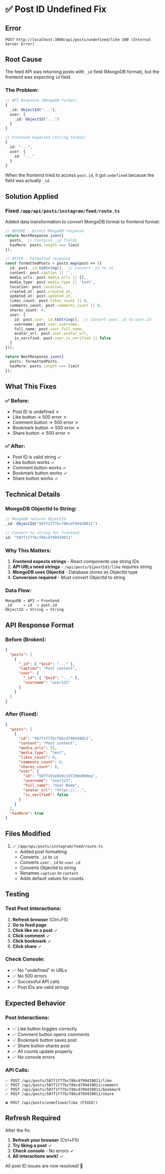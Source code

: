 # ✅ Post ID Undefined Fix

## Error
```
POST http://localhost:3000/api/posts/undefined/like 500 (Internal Server Error)
```

## Root Cause
The feed API was returning posts with `_id` field (MongoDB format), but the frontend was expecting `id` field.

### The Problem:
```typescript
// API Response (MongoDB format)
{
  _id: ObjectId("..."),
  user: {
    _id: ObjectId("...")
  }
}

// Frontend Expected (String format)
{
  id: "...",
  user: {
    id: "..."
  }
}
```

When the frontend tried to access `post.id`, it got `undefined` because the field was actually `_id`.

## Solution Applied

### Fixed `/app/api/posts/instagram/feed/route.ts`

Added data transformation to convert MongoDB format to frontend format:

```typescript
// BEFORE - Direct MongoDB response
return NextResponse.json({
  posts,  // Contains _id fields
  hasMore: posts.length === limit
});

// AFTER - Formatted response
const formattedPosts = posts.map(post => ({
  id: post._id.toString(),  // Convert _id to id
  content: post.caption || '',
  media_urls: post.media_urls || [],
  media_type: post.media_type || 'text',
  location: post.location,
  created_at: post.created_at,
  updated_at: post.updated_at,
  likes_count: post.likes_count || 0,
  comments_count: post.comments_count || 0,
  shares_count: 0,
  user: {
    id: post.user._id.toString(),  // Convert user._id to user.id
    username: post.user.username,
    full_name: post.user.full_name,
    avatar_url: post.user.avatar_url,
    is_verified: post.user.is_verified || false
  }
}));

return NextResponse.json({
  posts: formattedPosts,
  hasMore: posts.length === limit
});
```

## What This Fixes

### ✅ Before:
- Post ID is undefined ✗
- Like button → 500 error ✗
- Comment button → 500 error ✗
- Bookmark button → 500 error ✗
- Share button → 500 error ✗

### ✅ After:
- Post ID is valid string ✓
- Like button works ✓
- Comment button works ✓
- Bookmark button works ✓
- Share button works ✓

## Technical Details

### MongoDB ObjectId to String:
```typescript
// MongoDB returns ObjectId
_id: ObjectId("507f1f77bcf86cd799439011")

// Convert to string for frontend
id: "507f1f77bcf86cd799439011"
```

### Why This Matters:
1. **Frontend expects strings** - React components use string IDs
2. **API URLs need strings** - `/api/posts/${postId}/like` requires string
3. **MongoDB uses ObjectId** - Database stores as ObjectId type
4. **Conversion required** - Must convert ObjectId to string

### Data Flow:

```
MongoDB → API → Frontend
_id     → id  → post.id
ObjectId → String → String
```

## API Response Format

### Before (Broken):
```json
{
  "posts": [
    {
      "_id": { "$oid": "..." },
      "caption": "Post content",
      "user": {
        "_id": { "$oid": "..." },
        "username": "user123"
      }
    }
  ]
}
```

### After (Fixed):
```json
{
  "posts": [
    {
      "id": "507f1f77bcf86cd799439011",
      "content": "Post content",
      "media_urls": [],
      "media_type": "text",
      "likes_count": 0,
      "comments_count": 0,
      "shares_count": 0,
      "user": {
        "id": "507f191e810c19729de860ea",
        "username": "user123",
        "full_name": "User Name",
        "avatar_url": "https://...",
        "is_verified": false
      }
    }
  ],
  "hasMore": true
}
```

## Files Modified

1. ✅ `/app/api/posts/instagram/feed/route.ts`
   - Added post formatting
   - Converts `_id` to `id`
   - Converts `user._id` to `user.id`
   - Converts ObjectId to string
   - Renames `caption` to `content`
   - Adds default values for counts

## Testing

### Test Post Interactions:
1. **Refresh browser** (Ctrl+F5)
2. **Go to feed page**
3. **Click like on a post** ✓
4. **Click comment** ✓
5. **Click bookmark** ✓
6. **Click share** ✓

### Check Console:
- ✅ No "undefined" in URLs
- ✅ No 500 errors
- ✅ Successful API calls
- ✅ Post IDs are valid strings

## Expected Behavior

### Post Interactions:
- ✅ Like button toggles correctly
- ✅ Comment button opens comments
- ✅ Bookmark button saves post
- ✅ Share button shares post
- ✅ All counts update properly
- ✅ No console errors

### API Calls:
```
✅ POST /api/posts/507f1f77bcf86cd799439011/like
✅ POST /api/posts/507f1f77bcf86cd799439011/comment
✅ POST /api/posts/507f1f77bcf86cd799439011/bookmark
✅ POST /api/posts/507f1f77bcf86cd799439011/share

❌ POST /api/posts/undefined/like (FIXED!)
```

## Refresh Required

After the fix:
1. **Refresh your browser** (Ctrl+F5)
2. **Try liking a post** ✓
3. **Check console** - No errors ✓
4. **All interactions work!** ✓

All post ID issues are now resolved! 🎉
